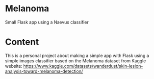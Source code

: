 # Melanoma
Small Flask app using a Naevus classifier

# Content
This is a personal project about making a simple app with Flask using a simple images classifier based on the Melanoma dataset from Kaggle website:
https://www.kaggle.com/datasets/wanderdust/skin-lesion-analysis-toward-melanoma-detection/